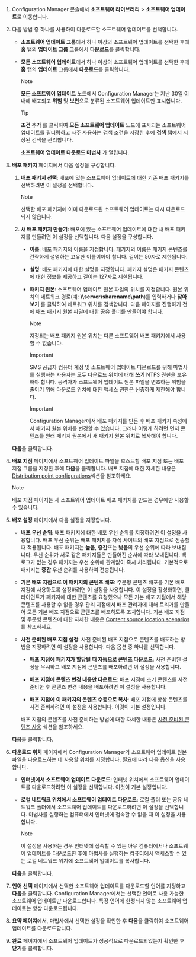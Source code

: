 1.  Configuration Manager 콘솔에서 **소프트웨어 라이브러리** > **소프트웨어 업데이트**로 이동합니다.  

2.  다음 방법 중 하나를 사용하여 다운로드할 소프트웨어 업데이트를 선택합니다.  

    -   **소프트웨어 업데이트 그룹**에서 하나 이상의 소프트웨어 업데이트를 선택한 후에 **홈** 탭의 **업데이트 그룹** 그룹에서 **다운로드**를 클릭합니다.  

    -   **모든 소프트웨어 업데이트**에서 하나 이상의 소프트웨어 업데이트를 선택한 후에 **홈** 탭의 **업데이트** 그룹에서 **다운로드**를 클릭합니다.  

        > [!NOTE]  
        >  **모든 소프트웨어 업데이트** 노드에서 Configuration Manager는 지난 30일 이내에 배포되고 **위험** 및 **보안**으로 분류된 소프트웨어 업데이트만 표시합니다.  

        > [!TIP]  
        >  **조건 추가** 를 클릭하여 **모든 소프트웨어 업데이트** 노드에 표시되는 소프트웨어 업데이트를 필터링하고 자주 사용하는 검색 조건을 저장한 후에 **검색** 탭에서 저장된 검색을 관리합니다.  

         **소프트웨어 업데이트 다운로드 마법사** 가 열립니다.  

3.  **배포 패키지** 페이지에서 다음 설정을 구성합니다.  

    1.  **배포 패키지 선택**: 배포에 있는 소프트웨어 업데이트에 대한 기존 배포 패키지를 선택하려면 이 설정을 선택합니다.  

        > [!NOTE]  
        >  선택한 배포 패키지에 이미 다운로드된 소프트웨어 업데이트는 다시 다운로드되지 않습니다.  

    2.  **새 배포 패키지 만들기**: 배포에 있는 소프트웨어 업데이트에 대한 새 배포 패키지를 만들려면 이 설정을 선택합니다. 다음 설정을 구성합니다.  

        -   **이름**: 배포 패키지의 이름을 지정합니다. 패키지의 이름은 패키지 콘텐츠를 간략하게 설명하는 고유한 이름이어야 합니다.  길이는 50자로 제한됩니다.  

        -   **설명**: 배포 패키지에 대한 설명을 지정합니다. 패키지 설명은 패키지 콘텐츠에 대한 정보를 제공하고 길이는 127자로 제한됩니다.  

        -   **패키지 원본**: 소프트웨어 업데이트 원본 파일의 위치를 지정합니다. 원본 위치의 네트워크 경로(예: **\\\server\sharename\path**)를 입력하거나 **찾아보기** 를 클릭하여 네트워크 위치를 검색합니다. 다음 페이지를 진행하기 전에 배포 패키지 원본 파일에 대한 공유 폴더를 만들어야 합니다.  

            > [!NOTE]  
            >  지정되는 배포 패키지 원본 위치는 다른 소프트웨어 배포 패키지에서 사용할 수 없습니다.  

            > [!IMPORTANT]  
            >  SMS 공급자 컴퓨터 계정 및 소프트웨어 업데이트 다운로드를 위해 마법사를 실행하는 사용자는 모두 다운로드 위치에 대해 **쓰기** NTFS 권한을 보유해야 합니다. 공격자가 소프트웨어 업데이트 원본 파일을 변조하는 위험을 줄이기 위해 다운로드 위치에 대한 액세스 권한은 신중하게 제한해야 합니다.  

            > [!IMPORTANT]  
            >  Configuration Manager에서 배포 패키지를 만든 후 배포 패키지 속성에서 패키지 원본 위치를 변경할 수 있습니다. 그러나 이렇게 하려면 먼저 콘텐츠를 원래 패키지 원본에서 새 패키지 원본 위치로 복사해야 합니다.  

     **다음**을 클릭합니다.  

4.  **배포 지점** 페이지에서 소프트웨어 업데이트 파일을 호스트할 배포 지점 또는 배포 지점 그룹을 지정한 후에 **다음**을 클릭합니다. 배포 지점에 대한 자세한 내용은 [Distribution point configurations](../../core/servers/deploy/configure/install-and-configure-distribution-points.md#bkmk_configs)섹션을 참조하세요.  

    > [!NOTE]  
    >  배포 지점 페이지는 새 소프트웨어 업데이트 배포 패키지를 만드는 경우에만 사용할 수 있습니다.  

6.  **배포 설정** 페이지에서 다음 설정을 지정합니다.  

    -   **배포 우선 순위**: 배포 패키지에 대한 배포 우선 순위를 지정하려면 이 설정을 사용합니다. 배포 우선 순위는 배포 패키지를 자식 사이트의 배포 지점으로 전송할 때 적용됩니다. 배포 패키지는 **높음**, **중간**또는 **낮음**의 우선 순위에 따라 보내집니다. 우선 순위가 서로 같은 패키지들은 만들어진 순서에 따라 보내집니다. 백로그가 없는 경우 패키지는 우선 순위에 관계없이 즉시 처리됩니다. 기본적으로 패키지는 **중간** 우선 순위를 사용하여 전송됩니다.  

    -   **기본 배포 지점으로 이 패키지의 콘텐츠 배포**: 주문형 콘텐츠 배포를 기본 배포 지점에 사용하도록 설정하려면 이 설정을 사용합니다. 이 설정을 활성화하면, 클라이언트가 패키지에 대한 콘텐츠를 요청했으나 모든 기본 배포 지점에서 해당 콘텐츠를 사용할 수 없을 경우 관리 지점에서 배포 관리자에 대해 트리거를 만들어 모든 기본 배포 지점으로 콘텐츠를 배포하도록 조치합니다. 기본 배포 지점 및 주문형 콘텐츠에 대한 자세한 내용은 [Content source location scenarios](../../core/plan-design/hierarchy/content-source-location-scenarios.md)를 참조하세요.  

    -   **사전 준비된 배포 지점 설정**: 사전 준비된 배포 지점으로 콘텐츠를 배포하는 방법을 지정하려면 이 설정을 사용합니다. 다음 옵션 중 하나를 선택합니다.  

        -   **배포 지점에 패키지가 할당될 때 자동으로 콘텐츠 다운로드**: 사전 준비된 설정을 무시하고 배포 지점에 콘텐츠를 배포하려면 이 설정을 사용합니다.  

        -   **배포 지점에 콘텐츠 변경 내용만 다운로드**: 배포 지점에 초기 콘텐츠를 사전 준비한 후 콘텐츠 변경 내용을 배포하려면 이 설정을 사용합니다.  

        -   **배포 지점에 이 패키지의 콘텐츠 수동으로 복사**: 배포 지점에 항상 콘텐츠를 사전 준비하려면 이 설정을 사용합니다. 이것이 기본 설정입니다.  

         배포 지점의 콘텐츠를 사전 준비하는 방법에 대한 자세한 내용은 [사전 준비된 콘텐츠 사용](../../core/servers/deploy/configure/deploy-and-manage-content.md#bkmk_prestage) 섹션을 참조하세요.  

     **다음**을 클릭합니다.  

6.  **다운로드 위치** 페이지에서 Configuration Manager가 소프트웨어 업데이트 원본 파일을 다운로드하는 데 사용할 위치를 지정합니다. 필요에 따라 다음 옵션을 사용합니다.  

    -   **인터넷에서 소프트웨어 업데이트 다운로드**: 인터넷 위치에서 소프트웨어 업데이트를 다운로드하려면 이 설정을 선택합니다. 이것이 기본 설정입니다.  

    -   **로컬 네트워크 위치에서 소프트웨어 업데이트 다운로드**: 로컬 폴더 또는 공유 네트워크 폴더에서 소프트웨어 업데이트를 다운로드하려면 이 설정을 선택합니다. 마법사를 실행하는 컴퓨터에서 인터넷에 접속할 수 없을 때 이 설정을 사용합니다.  

        > [!NOTE]  
        >  이 설정을 사용하는 경우 인터넷에 접속할 수 있는 아무 컴퓨터에서나 소프트웨어 업데이트를 다운로드한 후에 마법사를 실행하는 컴퓨터에서 액세스할 수 있는 로컬 네트워크 위치에 소프트웨어 업데이트를 복사합니다.  

     **다음**을 클릭합니다.  

7.  **언어 선택** 페이지에서 선택한 소프트웨어 업데이트를 다운로드할 언어를 지정하고 **다음**을 클릭합니다. Configuration Manager에서는 선택한 언어로 사용 가능한 소프트웨어 업데이트만 다운로드합니다. 특정 언어에 한정되지 않는 소프트웨어 업데이트는 항상 다운로드됩니다.  

8. **요약 페이지**에서, 마법사에서 선택한 설정을 확인한 후 **다음**을 클릭하여 소프트웨어 업데이트를 다운로드합니다.  

9. **완료** 페이지에서 소프트웨어 업데이트가 성공적으로 다운로드되었는지 확인한 후 **닫기**를 클릭합니다.  


<!--HONumber=Jan17_HO4-->


